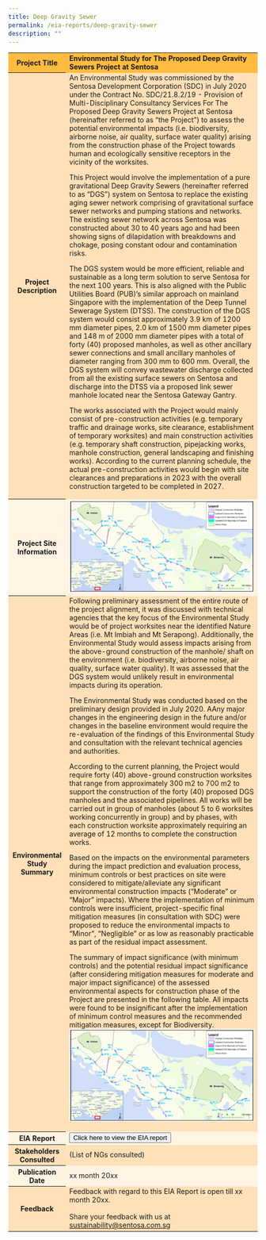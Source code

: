 ```yaml
---
title: Deep Gravity Sewer
permalink: /eia-reports/deep-gravity-sewer
description: ""
---
```

<table id="eia_reportTable">
  <tr style="background-color: #ffbc40; font-weight: bold;">
    <th>Project Title</th>
    <td>Environmental Study for The Proposed Deep Gravity Sewers Project at Sentosa</td>
  </tr>
  <tr style="background-color: #ffe0b8;">
    <th>Project Description</th>
    <td>An Environmental Study was commissioned by the Sentosa Development Corporation (SDC) in July 2020 under the Contract No. SDC/21.8.2/19 - Provision of Multi-Disciplinary Consultancy Services For The Proposed Deep Gravity Sewers Project at Sentosa (hereinafter referred to as “the Project”) to assess the potential environmental impacts (i.e. biodiversity, airborne noise, air quality, surface water quality) arising from the construction phase of the Project towards human and ecologically sensitive receptors in the vicinity of the worksites.

This Project would involve the implementation of a pure gravitational Deep Gravity Sewers (hereinafter referred to as “DGS”) system on Sentosa to replace the existing aging sewer network comprising of gravitational surface sewer networks and pumping stations and networks. The existing sewer network across Sentosa was constructed about 30 to 40 years ago and had been showing signs of dilapidation with breakdowns and chokage, posing constant odour and contamination risks.

The DGS system would be more efficient, reliable and sustainable as a long term solution to serve Sentosa for the next 100 years. This is also aligned with the Public Utilities Board (PUB)’s similar approach on mainland Singapore with the implementation of the Deep Tunnel Sewerage System (DTSS).
The construction of the DGS system would consist approximately 3.9 km of 1200 mm diameter pipes, 2.0 km of 1500 mm diameter pipes and 148 m of 2000 mm diameter pipes with a total of forty (40) proposed manholes, as well as other ancillary sewer connections and small ancillary manholes of diameter ranging from 300 mm to 600 mm. Overall, the DGS system will convey wastewater discharge collected from all the existing surface sewers on Sentosa and discharge into the DTSS via a proposed link sewer manhole located near the Sentosa Gateway Gantry.

The works associated with the Project would mainly consist of pre-construction activities (e.g. temporary traffic and drainage works, site clearance, establishment of temporary worksites) and main construction activities (e.g. temporary shaft construction, pipejacking works, manhole construction, general landscaping and finishing works). According to the current planning schedule, the actual pre-construction activities would begin with site clearances and preparations in 2023 with the overall construction targeted to be completed in 2027.
</td>
  </tr>  
  <tr style="background-color: #fff3e3;">
    <th>Project Site Information</th>
    <td><img src="/images/eia/Untitled.png"/></td>
  </tr>
  <tr style="background-color: #ffe0b8;">
    <th>Environmental Study Summary</th>
    <td>Following preliminary assessment of the entire route of the project alignment, it was discussed with technical agencies that the key focus of the Environmental Study would be of project worksites near the identified Nature Areas (i.e. Mt Imbiah and Mt Serapong). Additionally, the Environmental Study would assess impacts arising from the above-ground construction of the manhole/ shaft on the environment (i.e. biodiversity, airborne noise, air quality, surface water quality). It was assessed that the DGS system would unlikely result in environmental impacts during its operation.

The Environmental Study was conducted based on the preliminary design provided in July 2020. AAny major changes in the engineering design in the future and/or changes in the baseline environment would require the re-evaluation of the findings of this Environmental Study and consultation with the relevant technical agencies and authorities.

According to the current planning, the Project would require forty (40) above-ground construction worksites that range from approximately 300 m2 to 700 m2 to support the construction of the forty (40) proposed DGS manholes and the associated pipelines. All works will be carried out in group of manholes (about 5 to 6 worksites working concurrently in group) and by phases, with each construction worksite approximately requiring an average of 12 months to complete the construction works.

Based on the impacts on the environmental parameters during the impact prediction and evaluation process, minimum controls or best practices on site were considered to mitigate/alleviate any significant environmental construction impacts (“Moderate” or “Major” impacts). Where the implementation of minimum controls were insufficient, project-specific final mitigation measures (in consultation with SDC) were proposed to reduce the environmental impacts to “Minor”, “Negligible” or as low as reasonably practicable as part of the residual impact assessment. 

The summary of impact significance (with minimum controls) and the potential residual impact significance (after considering mitigation measures for moderate and major impact significance) of the assessed environmental aspects for construction phase of the Project are presented in the following table. All impacts were found to be insignificant after the implementation of minimum control measures and the recommended mitigation measures, except for Biodiversity. <img src="/images/eia/Untitled.png"/></td>
  </tr>
  <tr style="background-color: #fff3e3;">
    <th>EIA Report</th>
    <td>
        <form method="get" action="https://isomer-sentosa-staging.netlify.app/files/resources/news/20200311_Media_Release_IA_Waiver_Business_Support.pdf">
          <button id="eia_getReport" type="submit">Click here to view the EIA report</button>
        </form>
    </td>
  </tr>
  <tr style="background-color: #ffe0b8;">
    <th>Stakeholders Consulted</th>
    <td>(List of NGs consulted)</td>
  </tr>
  <tr style="background-color: #fff3e3;">
    <th>Publication Date</th>
    <td>xx month 20xx </td>
  </tr>
  <tr style="background-color: #ffe0b8;">
    <th>Feedback</th>
    <td>
       Feedback with regard to this EIA Report is open till xx month 20xx.<br><br>
      Share your feedback with us at <br>
      <a href="mailto:sustainability@sentosa.com.sg">sustainability@sentosa.com.sg</a>
    </td>
  </tr>
</table>
